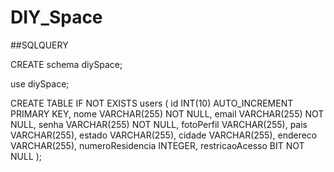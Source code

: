 # DIY_Space


##SQLQUERY


CREATE schema diySpace;

use diySpace;

CREATE TABLE IF NOT EXISTS users (
    id INT(10) AUTO_INCREMENT PRIMARY KEY,
    nome VARCHAR(255) NOT NULL,
    email VARCHAR(255) NOT NULL,
    senha VARCHAR(255) NOT NULL,
    fotoPerfil VARCHAR(255),
    pais VARCHAR(255),
    estado VARCHAR(255),
    cidade VARCHAR(255),
    endereco VARCHAR(255),
    numeroResidencia INTEGER,
    restricaoAcesso BIT NOT NULL
);